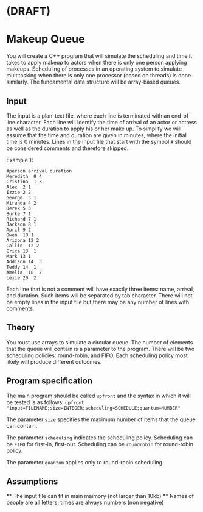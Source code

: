 # (DRAFT)

# Makeup Queue

You will create a C++ program that will simulate the scheduling and time it takes to apply makeup to actors when there is only one person applying makeups. 
Scheduling of processes in an operating system to simulate multitasking when there is only one processor (based on threads) is done similarly.
The fundamental data structure will be array-based queues.

## Input 

The input is a plan-text file, where each line is terminated with an end-of-line character.
Each line will identify the time of arrival of an actor or actress as well as the duration to apply his or her make up.
To simplify we will assume that the time and duration are given in minutes, where the initial time is 0 minutes.
Lines in the input file that start with the symbol `#` should be considered comments and therefore skipped.

Example 1:

    #person arrival duration
    Meredith  0 4
    Cristina  1 3
    Alex  2 1
    Izzie 2 2
    George  3 1
    Miranda 4 2
    Derek 5 3
    Burke 7 1
    Richard 7 1
    Jackson 8 1
    April 9 2
    Owen  10 1
    Arizona 12 2
    Callie  12 2
    Erica 13  1
    Mark 13 1
    Addison 14  3
    Teddy 14  1
    Amelia  18  2
    Lexie 20  2

Each line that is not a comment will have exactly three items: name, arrival, and duration. 
Such items will be separated by tab character.
There will not be empty lines in the input file but there may be any number of lines with comments.

## Theory

You must use arrays to simulate a circular queue.
The number of elements that the queue will contain is a parameter to the program.
There will be two scheduling policies: round-robin, and FIFO. 
Each scheduling policy most likely will produce different outcomes.

## Program specification

The main program should be called `upfront` and the syntax in which it will be tested is as follows:
`upfront "input=FILENAME;size=INTEGER;scheduling=SCHEDULE;quantum=NUMBER"`

The parameter `size` specifies the maximum number of items that the queue can contain. 

The parameter `scheduling` indicates the scheduling policy. Scheduling can be `FIFO` for first-in, first-out.
Scheduling can be `roundrobin` for round-robin policy.

The parameter `quantum` applies only to round-robin scheduling.

## Assumptions

** The input file can fit in main maimory (not larger than 10kb)
** Names of people are all letters; times are always numbers (non negative)
